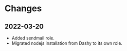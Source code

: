 # Changes

2022-03-20
------------
- Added sendmail role.
- Migrated nodejs installation from Dashy to its own role.
